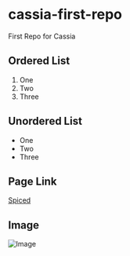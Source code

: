 # cassia-first-repo
First Repo for Cassia

## Ordered List

1. One
2. Two
3. Three

## Unordered List
- One
- Two
- Three

## Page Link
[Spiced](https://spiced-academy.com/)

## Image
![Image](https://ethic.es/wp-content/uploads/2023/03/imagen.jpg)
